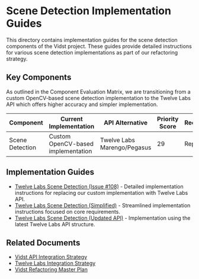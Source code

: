 # Scene Detection Implementation Guides

This directory contains implementation guides for the scene detection components of the Vidst project. These guides provide detailed instructions for various scene detection implementations as part of our refactoring strategy.

## Key Components

As outlined in the Component Evaluation Matrix, we are transitioning from a custom OpenCV-based scene detection implementation to the Twelve Labs API which offers higher accuracy and simpler implementation.

| Component | Current Implementation | API Alternative | Priority Score | Recommendation |
|-----------|------------------------|-----------------|----------------|----------------|
| Scene Detection | Custom OpenCV-based implementation | Twelve Labs Marengo/Pegasus | 29 | Replace |

## Implementation Guides

- [Twelve Labs Scene Detection (Issue #108)](./twelve_labs_scene_detection_issue_108.md) - Detailed implementation instructions for replacing our custom implementation with Twelve Labs API.
- [Twelve Labs Scene Detection (Simplified)](./twelve_labs_scene_detection_issue_108_simplified.md) - Streamlined implementation instructions focused on core requirements.
- [Twelve Labs Scene Detection (Updated API)](./twelve_labs_scene_detection_issue_108_updated.md) - Implementation using the latest Twelve Labs API structure.

## Related Documents

- [Vidst API Integration Strategy](../vidst_api_integration_strategy.md)
- [Twelve Labs Integration Strategy](../vidst_twelve_labs_integration_strategy.md)
- [Vidst Refactoring Master Plan](../../02_planning/vidst_refactoring_master_plan.md)
